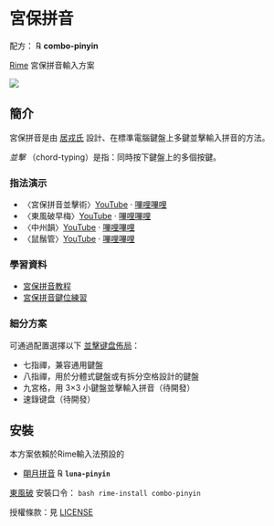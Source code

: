 # 宮保拼音

配方： ℞ **combo-pinyin**

[Rime](https://rime.im) 宮保拼音輸入方案

![](https://github.com/rime/home/blob/master/images/combo-pinyin-v3/combo-pinyin-logo.png)

## 簡介

宮保拼音是由 [居戎氏](https://github.com/lotem) 設計、在標準電腦鍵盤上多鍵並擊輸入拼音的方法。

*並擊* （chord-typing）是指：同時按下鍵盤上的多個按鍵。

### 指法演示

  - 〈宮保拼音並擊術〉[YouTube](https://youtube.com/shorts/iLqb8Pmah7Q) · [嗶哩嗶哩](https://www.bilibili.com/video/BV1PirLYfE1s/)
  - 〈東風破早梅〉[YouTube](https://youtu.be/ng_c5CtKQ9U) · [嗶哩嗶哩](https://www.bilibili.com/video/BV1i4ouYvEH2/)
  - 〈中州韻〉[YouTube](https://youtu.be/XmiRvFWD_7w) · [嗶哩嗶哩](https://www.bilibili.com/video/BV1fFRDY7EFY/)
  - 〈鼠鬚管〉[YouTube](https://youtu.be/PtChKETA6SQ) · [嗶哩嗶哩](https://www.bilibili.com/video/BV1euZUY5EiQ/)

### 學習資料

  - [宮保拼音教程](https://github.com/rime/home/wiki/ComboPinyin)
  - [宮保拼音鍵位練習](https://lotem.github.io/typewriter/)

### 細分方案

可通過配置選擇以下 [並擊键盘佈局](layouts.md)：

  - 七指禪，兼容通用鍵盤
  - 八指禪，用於分體式鍵盤或有拆分空格設計的鍵盤
  - 九宮格，用 3×3 小鍵盤並擊輸入拼音（待開發）
  - 速錄键盘（待開發）

## 安裝

本方案依賴於Rime輸入法預設的

  - [朙月拼音](https://github.com/rime/rime-luna-pinyin) ℞ **`luna-pinyin`**

[東風破](https://github.com/rime/plum) 安裝口令： `bash rime-install combo-pinyin`

授權條款：見 [LICENSE](LICENSE)
